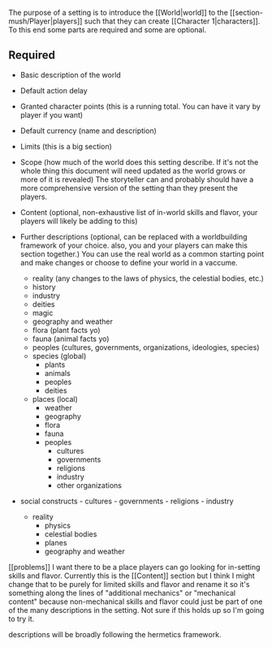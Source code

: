 The purpose of a setting is to introduce the [[World|world]] to the [[section-mush/Player|players]] such that they can create [[Character 1|characters]]. To this end some parts are required and some are optional.

## Required
- Basic description of the world
- Default action delay
- Granted character points (this is a running total. You can have it vary by player if you want)
- Default currency (name and description)
- Limits (this is a big section)
- Scope (how much of the world does this setting describe. If it's not the whole thing this document will need updated as the world grows or more of it is revealed) The storyteller can and probably should have a more comprehensive version of the setting than they present the players.
- Content (optional, non-exhaustive list of in-world skills and flavor, your players will likely be adding to this)
- Further descriptions (optional, can be replaced with a worldbuilding framework of your choice. also, you and your players can make this section together.) You can use the real world as a common starting point and make changes or choose to define your world in a vaccume.
	- reality (any changes to the laws of physics, the celestial bodies, etc.)
	- history
	- industry
	- deities
	- magic
	- geography and weather
	- flora (plant facts yo)
	- fauna (animal facts yo)
	- peoples (cultures, governments, organizations, ideologies, species)
	- species (global)
		- plants
		- animals
		- peoples
		- deities
	- places (local)
		- weather
		- geography
		- flora
		- fauna
		- peoples
			- cultures
			- governments
			- religions
			- industry
			- other organizations
 
 - social constructs
		- cultures
		- governments
		- religions
		- industry
	- reality
		- physics
		- celestial bodies
		- planes
		- geography and weather





[[problems]] I want there to be a place players can go looking for in-setting skills and flavor.
Currently this is the [[Content]] section but I think I might change that to be purely for limited skills and flavor and rename it so it's something along the lines of "additional mechanics" or "mechanical content" because non-mechanical skills and flavor could just be part of one of the many descriptions in the setting. Not sure if this holds up so I'm going to try it.

descriptions will be broadly following the hermetics framework.